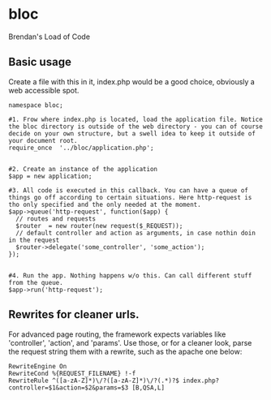 # bloc

Brendan's Load of Code

## Basic usage

Create a file with this in it, index.php would be a good choice, obviously a web accessible spot.

    namespace bloc;

    #1. Frow where index.php is located, load the application file. Notice the bloc directory is outside of the web directory - you can of course decide on your own structure, but a swell idea to keep it outside of your document root.
    require_once  '../bloc/application.php';


    #2. Create an instance of the application
    $app = new application;

    #3. All code is executed in this callback. You can have a queue of things go off according to certain situations. Here http-request is tho only specified and the only needed at the moment. 
    $app->queue('http-request', function($app) {
      // routes and requests
      $router  = new router(new request($_REQUEST));
      // default controller and action as arguments, in case nothin doin in the request
      $router->delegate('some_controller', 'some_action');
    });


    #4. Run the app. Nothing happens w/o this. Can call different stuff from the queue.
    $app->run('http-request');
 

## Rewrites for cleaner urls.
For advanced page routing, the framework expects variables like 'controller', 'action', and 'params'. Use those, or for a cleaner look, parse the request string them with a rewrite, such as the apache one below:

    RewriteEngine On
    RewriteCond %{REQUEST_FILENAME} !-f
    RewriteRule ^([a-zA-Z]*)\/?([a-zA-Z]*)\/?(.*)?$ index.php?controller=$1&action=$2&params=$3 [B,QSA,L]